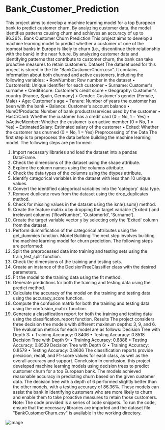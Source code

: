 # Bank_Customer_Prediction
This project aims to develop a machine learning model for a top European bank to predict customer churn. By analyzing customer data, the model identifies patterns causing churn and achieves an accuracy of up to 86.36%.
Bank Customer Churn Prediction
This project aims to develop a machine learning model to predict whether a customer of one of the topmost banks in Europe is likely to churn (i.e., discontinue their relationship with the bank) in the near future. By analyzing customer data and identifying patterns that contribute to customer churn, the bank can take proactive measures to retain customers.
Dataset
The dataset used for this project is stored in the file "BankCustomerChurn.csv". It contains information about both churned and active customers, including the following variables:
•	RowNumber: Row number in the dataset
•	CustomerId: Unique identifier for each customer
•	Surname: Customer's surname
•	CreditScore: Customer's credit score
•	Geography: Customer's country (France, Spain, Germany)
•	Gender: Customer's gender (Female, Male)
•	Age: Customer's age
•	Tenure: Number of years the customer has been with the bank
•	Balance: Customer's account balance
•	NumOfProducts: Number of bank products/services used by the customer
•	HasCrCard: Whether the customer has a credit card (0 = No, 1 = Yes)
•	IsActiveMember: Whether the customer is an active member (0 = No, 1 = Yes)
•	EstimatedSalary: Estimated salary of the customer
•	Exited: Whether the customer has churned (0 = No, 1 = Yes)
Preprocessing of the Data
The first step is to preprocess the data before building the machine learning model. The following steps are performed:
1.	Import necessary libraries and load the dataset into a pandas DataFrame.
2.	Check the dimensions of the dataset using the shape attribute.
3.	Explore the column names using the columns attribute.
4.	Check the data types of the columns using the dtypes attribute.
5.	Identify categorical variables in the dataset with less than 10 unique values.
6.	Convert the identified categorical variables into the 'category' data type.
7.	Remove duplicate rows from the dataset using the drop_duplicates method.
8.	Check for missing values in the dataset using the isna().sum() method.
9.	Create the feature matrix x by dropping the target variable ('Exited') and irrelevant columns ('RowNumber', 'CustomerId', 'Surname').
10.	Create the target variable vector y by selecting only the 'Exited' column from the dataset.
11.	Perform dummification of the categorical attributes using the get_dummies function.
Model Building
The next step involves building the machine learning model for churn prediction. The following steps are performed:
1.	Split the preprocessed data into training and testing sets using the train_test_split function.
2.	Check the dimensions of the training and testing sets.
3.	Create an instance of the DecisionTreeClassifier class with the desired parameters.
4.	Fit the model to the training data using the fit method.
5.	Generate predictions for both the training and testing data using the predict method.
6.	Calculate the accuracy of the model on the training and testing data using the accuracy_score function.
7.	Compute the confusion matrix for both the training and testing data using the confusion_matrix function.
8.	Generate a classification report for both the training and testing data using the classification_report function.
Results
The project considers three decision tree models with different maximum depths: 3, 9, and 6. The evaluation metrics for each model are as follows:
Decision Tree with Depth 3:
•	Training Accuracy: 0.8406
•	Testing Accuracy: 0.8518
Decision Tree with Depth 9:
•	Training Accuracy: 0.8888
•	Testing Accuracy: 0.8539
Decision Tree with Depth 6:
•	Training Accuracy: 0.8579
•	Testing Accuracy: 0.8636
The classification reports provide precision, recall, and F1-score values for each class, as well as the overall accuracy and support.
Conclusion
In conclusion, this project developed machine learning models using decision trees to predict customer churn for a top European bank. The models achieved reasonable accuracy in predicting churn based on the given customer data. The decision tree with a depth of 6 performed slightly better than the other models, with a testing accuracy of 86.36%. These models can assist the bank in identifying customers who are more likely to churn and enable them to take proactive measures to retain those customers.
Note: The code provided is a series of code snippets. To run the code, ensure that the necessary libraries are imported and the dataset file "BankCustomerChurn.csv" is available in the working directory.

![image](https://github.com/Kartheekbandi/Bank_Customer_Prediction/assets/123476304/207faa80-e442-4c50-ab06-7c5d77651853)
